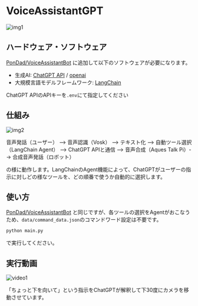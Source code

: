 # VoiceAssistantGPT
![img1]()

## ハードウェア・ソフトウェア

[PonDad/VoiceAssistantBot](https://github.com/PonDad/VoiceAssistantBot/tree/main) に追加して以下のソフトウェアが必要になります。

- 生成AI: [ChatGPT API](https://openai.com/blog/introducing-chatgpt-and-whisper-apis) / [openai](https://pypi.org/project/openai/)
- 大規模言語モデルフレームワーク: [LangChain](https://python.langchain.com/docs/get_started/installation)

ChatGPT APIのAPIキーを`.env`にて指定してください

## 仕組み
![img2]()

音声発話（ユーザー） --> 音声認識（Vosk） --> テキスト化 --> 自動ツール選択（LangChain Agent） --> ChatGPT APIと通信 --> 音声合成（Aques Talk Pi）--> 合成音声発話（ロボット）

の様に動作します。LangChainのAgent機能によって、ChatGPTがユーザーの指示に対しどの様なツールを、どの順番で使うか自動的に選択します。

## 使い方

[PonDad/VoiceAssistantBot](https://github.com/PonDad/VoiceAssistantBot/tree/main) と同じですが、各ツールの選択をAgentがおこなうため、`data/command_data.json`のコマンドワード設定は不要です。

```bash
python main.py
```
で実行してください。

## 実行動画

![video1]()

「ちょっと下を向いて」という指示をChatGPTが解釈して下30度にカメラを移動させています。